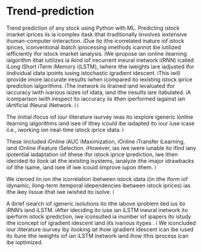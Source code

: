 # Trend-prediction
Trend prediction of any stock using Python with ML.
Predicting istock imarket iprices iis ia icomplex itask ithat itraditionally iinvolves iextensive ihuman-computer iinteraction. iDue ito ithe icorrelated inature iof istock iprices, iconventional ibatch iprocessing imethods icannot ibe iutilized iefficiently ifor istock imarket ianalysis. iWe ipropose ian ionline ilearning ialgorithm ithat iutilizes ia ikind iof irecurrent ineural inetwork i(RNN) icalled iLong iShort iTerm iMemory i(LSTM), iwhere ithe iweights iare iadjusted ifor iindividual idata ipoints iusing istochastic igradient idescent. iThis iwill iprovide imore iaccurate iresults iwhen icompared ito iexisting istock iprice iprediction ialgorithms. iThe inetwork iis itrained iand ievaluated ifor iaccuracy iwith ivarious isizes iof idata, iand ithe iresults iare itabulated. iA icomparison iwith irespect ito iaccuracy iis ithen iperformed iagainst ian iArtificial iNeural iNetwork. i i

The iinitial ifocus iof iour iliterature isurvey iwas ito iexplore igeneric ionline ilearning ialgorithms iand isee iif ithey icould ibe iadapted ito iour iuse icase ii.e., iworking ion ireal-time istock iprice idata. i

These iincluded iOnline iAUC iMaximization, iOnline iTransfer iLearning, iand iOnline iFeature iSelection. iHowever, ias iwe iwere iunable ito ifind iany ipotential iadaptation iof ithese ifor istock iprice iprediction, iwe ithen idecided ito ilook iat ithe iexisting isystems, ianalyze ithe imajor idrawbacks iof ithe isame, iand isee iif iwe icould iimprove iupon ithem. i

We izeroed iin ion ithe icorrelation ibetween istock idata i(in ithe iform iof idynamic, ilong-term itemporal idependencies ibetween istock iprices) ias ithe ikey iissue ithat iwe iwished ito isolve. i

A ibrief isearch iof igeneric isolutions ito ithe iabove iproblem iled ius ito iRNN’s iand iLSTM. iAfter ideciding ito iuse ian iLSTM ineural inetwork ito iperform istock iprediction, iwe iconsulted ia inumber iof ipapers ito istudy ithe iconcept iof igradient idescent iand iits ivarious itypes
. i
We iconcluded iour iliterature isurvey iby ilooking iat ihow igradient idescent ican ibe iused ito itune ithe iweights iof ian iLSTM inetwork iand ihow ithis iprocess ican ibe ioptimized. 
